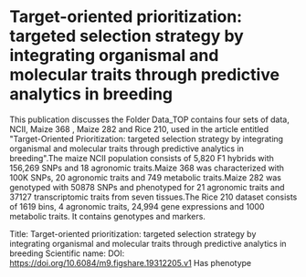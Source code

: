 # Target-oriented prioritization: targeted selection strategy by integrating organismal and molecular traits through predictive analytics in breeding

This publication discusses the Folder Data_TOP contains four sets of data, NCII, Maize 368 , Maize 282 and Rice 210, used in the article entitled "Target-Oriented Prioritization: targeted selection strategy by integrating organismal and molecular traits through predictive analytics in breeding".The maize NCII population consists of 5,820 F1 hybrids with 156,269 SNPs and 18 agronomic traits.Maize 368 was characterized with 100K SNPs, 20 agronomic traits and 749 metabolic traits.Maize 282 was genotyped with 50878 SNPs and phenotyped for 21 agronomic traits and 37127 transcriptomic traits from seven tissues.The Rice 210 dataset consists of 1619 bins, 4 agronomic traits, 24,994 gene expressions and 1000 metabolic traits.
It contains  genotypes and  markers.

Title: Target-oriented prioritization: targeted selection strategy by integrating organismal and molecular traits through predictive analytics in breeding
Scientific name: 
DOI: https://doi.org/10.6084/m9.figshare.19312205.v1
Has phenotype 

